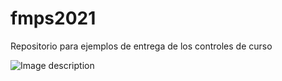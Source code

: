 # fmps2021

Repositorio para ejemplos de entrega de los controles de curso 

![Image description](https://media-exp1.licdn.com/dms/image/C5612AQFZQBxqU7jqKQ/article-inline_image-shrink_1000_1488/0/1567747679895?e=1645056000&v=beta&t=NrFdTv2BBAjq0lOKdGGwnYCKmDQ2AHQOZKySpCvv3MY)

